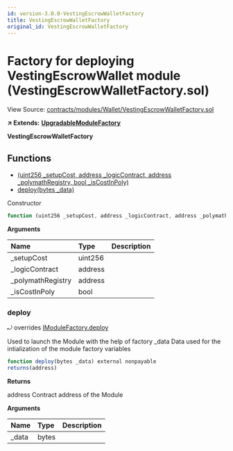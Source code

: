 ```yaml
---
id: version-3.0.0-VestingEscrowWalletFactory
title: VestingEscrowWalletFactory
original_id: VestingEscrowWalletFactory
---
```


# Factory for deploying VestingEscrowWallet module \(VestingEscrowWalletFactory.sol\)

View Source: [contracts/modules/Wallet/VestingEscrowWalletFactory.sol](https://github.com/PolymathNetwork/polymath-core/tree/096ba240a927c98e1f1a182d2efee7c4c4c1dfc5/contracts/modules/Wallet/VestingEscrowWalletFactory.sol)

**↗ Extends:** [**UpgradableModuleFactory**](https://github.com/PolymathNetwork/polymath-core/tree/096ba240a927c98e1f1a182d2efee7c4c4c1dfc5/docs/api/UpgradableModuleFactory.md)

**VestingEscrowWalletFactory**

## Functions

* [\(uint256 \_setupCost, address \_logicContract, address \_polymathRegistry, bool \_isCostInPoly\)](vestingescrowwalletfactory.md)
* [deploy\(bytes \_data\)](vestingescrowwalletfactory.md#deploy)

Constructor

```javascript
function (uint256 _setupCost, address _logicContract, address _polymathRegistry, bool _isCostInPoly) public nonpayable UpgradableModuleFactory
```

**Arguments**

| Name | Type | Description |
| :--- | :--- | :--- |
| \_setupCost | uint256 |  |
| \_logicContract | address |  |
| \_polymathRegistry | address |  |
| \_isCostInPoly | bool |  |

### deploy

⤾ overrides [IModuleFactory.deploy](https://github.com/PolymathNetwork/polymath-core/tree/096ba240a927c98e1f1a182d2efee7c4c4c1dfc5/docs/api/IModuleFactory.md#deploy)

Used to launch the Module with the help of factory \_data Data used for the intialization of the module factory variables

```javascript
function deploy(bytes _data) external nonpayable
returns(address)
```

**Returns**

address Contract address of the Module

**Arguments**

| Name | Type | Description |
| :--- | :--- | :--- |
| \_data | bytes |  |

